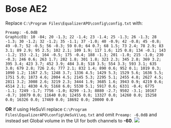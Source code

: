 # Bose AE2
Replace `C:\Program Files\EqualizerAPO\config\config.txt` with:
```
Preamp: -6.0dB
GraphicEQ: 10 -84; 20 -1.3; 22 -1.4; 23 -1.4; 25 -1.3; 26 -1.3; 28 -1.3; 30 -1.2; 32 -1.2; 35 -1.1; 37 -1.0; 40 -0.9; 42 -0.8; 45 -0.8; 49 -0.7; 52 -0.5; 56 -0.3; 59 0.0; 64 0.7; 68 1.5; 73 2.4; 78 2.9; 83 3.1; 89 2.9; 95 2.5; 102 2.1; 109 1.9; 117 1.6; 125 0.8; 134 -0.1; 143 -1.2; 153 -2.1; 164 -0.5; 175 -0.4; 188 -1.3; 201 -1.0; 215 -1.0; 230 -0.3; 246 0.6; 263 1.7; 282 1.8; 301 1.8; 323 2.3; 345 2.8; 369 3.2; 395 3.4; 423 3.7; 452 3.9; 484 3.8; 518 3.5; 554 3.3; 593 3.1; 635 3.0; 679 2.8; 726 2.6; 777 2.1; 832 1.4; 890 0.6; 952 0.1; 1019 0.3; 1090 1.2; 1167 2.5; 1248 3.7; 1336 4.5; 1429 5.3; 1529 5.6; 1636 5.5; 1751 5.0; 1873 4.6; 2004 4.5; 2145 5.3; 2295 5.1; 2455 4.8; 2627 4.5; 2811 3.2; 3008 2.6; 3219 2.3; 3444 1.9; 3685 1.6; 3943 0.9; 4219 0.6; 4514 2.1; 4830 4.9; 5168 6.0; 5530 5.1; 5917 0.6; 6331 -0.4; 6775 -1.1; 7249 -1.7; 7756 -1.0; 8299 -1.3; 8880 -2.7; 9502 -3.1; 10167 -0.7; 10879 0.0; 11640 0.0; 12455 0.0; 13327 0.0; 14260 0.0; 15258 0.0; 16326 0.0; 17469 0.0; 18692 0.0; 20000 0.0
```
**OR** if using HeSuVi replace `C:\Program Files\EqualizerAPO\config\HeSuVi\eq.txt` and omit `Preamp: -6.0dB` and instead set Global volume in the UI for both channels to **-60**.
![](https://raw.githubusercontent.com/jaakkopasanen/AutoEq/master/results/Sonoma%20Model%20One/innerfidelity/onear/Bose%20AE2/Bose%20AE2.png)